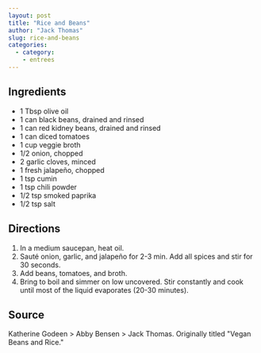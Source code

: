 ```yaml
---
layout: post
title: "Rice and Beans"
author: "Jack Thomas"
slug: rice-and-beans
categories:
  - category:
    - entrees
---
```


## Ingredients

- 1 Tbsp olive oil
- 1 can black beans, drained and rinsed
- 1 can red kidney beans, drained and rinsed
- 1 can diced tomatoes
- 1 cup veggie broth
- 1/2 onion, chopped
- 2 garlic cloves, minced
- 1 fresh jalapeño, chopped
- 1 tsp cumin
- 1 tsp chili powder
- 1/2 tsp smoked paprika
- 1/2 tsp salt

## Directions

1. In a medium saucepan, heat oil.
2. Sauté onion, garlic, and jalapeño for 2-3 min. Add all spices and stir for 30 seconds.
3. Add beans, tomatoes, and broth.
4. Bring to boil and simmer on low uncovered. Stir constantly and cook until most of the liquid evaporates (20-30 minutes).

## Source

Katherine Godeen > Abby Bensen > Jack Thomas. Originally titled "Vegan Beans and Rice."
